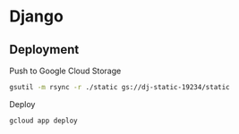 # Django

## Deployment

Push to Google Cloud Storage

```bash
gsutil -m rsync -r ./static gs://dj-static-19234/static
```

Deploy

```bash
gcloud app deploy
```